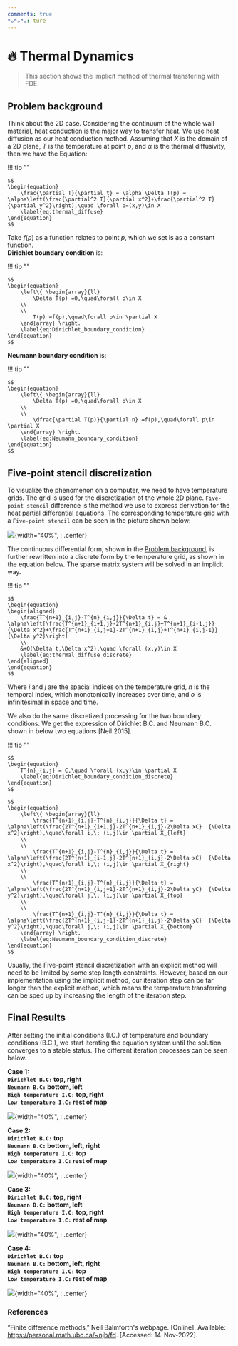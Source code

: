 ```yaml
---
comments: true
ᴴₒᴴₒᴴₒ: ture
---
```


# **:fire: Thermal Dynamics**

>This section shows the implicit method of thermal transfering with FDE.

## **Problem background**

Think about the 2D case. Considering the continuum of the whole wall material, heat conduction is the major way to transfer heat. We use heat diffusion as our heat conduction method. Assuming that $X$ is the domain of a 2D plane, $T$ is the temperature at point $p$, and $\alpha$ is the thermal diffusivity, then we have the Equation:

!!! tip ""

    $$
    \begin{equation}
        \frac{\partial T}{\partial t} = \alpha \Delta T(p) = \alpha\left(\frac{\partial^2 T}{\partial x^2}+\frac{\partial^2 T}  {\partial y^2}\right),\quad \forall p=(x,y)\in X
        \label{eq:thermal_diffuse}
    \end{equation}
    $$

Take $f(p)$ as a function relates to point $p$, which we set is as a constant function.</br> **Dirichlet boundary condition** is:

!!! tip ""

    $$
    \begin{equation}
        \left\{ \begin{array}{ll} 
            \Delta T(p) =0,\quad\forall p\in X
        \\
        \\
            T(p) =f(p),\quad\forall p\in \partial X  
        \end{array} \right.
        \label{eq:Dirichlet_boundary_condition}
    \end{equation}
    $$

**Neumann boundary condition** is:

!!! tip ""

    $$
    \begin{equation}
        \left\{ \begin{array}{ll} 
            \Delta T(p) =0,\quad\forall p\in X
        \\
        \\
            \dfrac{\partial T(p)}{\partial n} =f(p),\quad\forall p\in \partial X  
        \end{array} \right.
        \label{eq:Neumann_boundary_condition}
    \end{equation}
    $$

## **Five-point stencil discretization**

To visualize the phenomenon on a computer, we need to have temperature grids. The grid is used for the discretization of the whole 2D plane. `Five-point stencil` difference is the method we use to express derivation for the heat partial differential equations. The corresponding temperature grid with a `Five-point stencil` can be seen in the picture shown below:

![](Thermal/chpt4_Five_stenclie_iter.png){width="40%", : .center}

The continuous differential form, shown in the [Problem background](#problem-background), is further rewritten into a discrete form by the temperature grid, as shown in the equation below. The sparse matrix system will be solved in an implicit way.

!!! tip ""

    $$
    \begin{equation}
    \begin{aligned}
        \frac{T^{n+1}_{i,j}-T^{n}_{i,j}}{\Delta t} = & \alpha\left[\frac{T^{n+1}_{i+1,j}-2T^{n+1}_{i,j}+T^{n+1}_{i-1,j}}    {\Delta x^2}+\frac{T^{n+1}_{i,j+1}-2T^{n+1}_{i,j}+T^{n+1}_{i,j-1}}{\Delta y^2}\right]
        \\
        &+O(\Delta t,\Delta x^2),\quad \forall (x,y)\in X
        \label{eq:thermal_diffuse_discrete}
    \end{aligned}
    \end{equation}
    $$

Where $i$ and $j$ are the spacial indices on the temperature grid, $n$ is the temporal index, which monotonically increases over time, and $o$ is infinitesimal in space and time.

We also do the same discretized processing for the two boundary conditions. We get the expression of Dirichlet B.C. and Neumann B.C. shown in below two equations [Neil 2015].

!!! tip ""

    $$
    \begin{equation}
        T^{n}_{i,j} = C,\quad \forall (x,y)\in \partial X
        \label{eq:Dirichlet_boundary_condition_discrete}
    \end{equation}
    $$
  
    $$
    \begin{equation}
        \left\{ \begin{array}{ll} 
            \frac{T^{n+1}_{i,j}-T^{n}_{i,j}}{\Delta t} = \alpha\left(\frac{2T^{n+1}_{i+1,j}-2T^{n+1}_{i,j}-2\Delta xC}  {\Delta   x^2}\right),\quad\forall i,\; (i,j)\in \partial X_{left}
        \\
        \\
            \frac{T^{n+1}_{i,j}-T^{n}_{i,j}}{\Delta t} = \alpha\left(\frac{2T^{n+1}_{i-1,j}-2T^{n+1}_{i,j}-2\Delta xC}  {\Delta   x^2}\right),\quad\forall i,\; (i,j)\in \partial X_{right}
        \\
        \\
            \frac{T^{n+1}_{i,j}-T^{n}_{i,j}}{\Delta t} = \alpha\left(\frac{2T^{n+1}_{i,j+1}-2T^{n+1}_{i,j}-2\Delta yC}  {\Delta   y^2}\right),\quad\forall j,\; (i,j)\in \partial X_{top}
        \\
        \\
            \frac{T^{n+1}_{i,j}-T^{n}_{i,j}}{\Delta t} = \alpha\left(\frac{2T^{n+1}_{i,j-1}-2T^{n+1}_{i,j}-2\Delta yC}  {\Delta   y^2}\right),\quad\forall j,\; (i,j)\in \partial X_{bottom}
        \end{array} \right.
        \label{eq:Neumann_boundary_condition_discrete}
    \end{equation}
    $$


Usually, the Five-point stencil discretization with an explicit method will need to be limited by some step length constraints. However, based on our implementation using the implicit method, our iteration step can be far longer than the explicit method, which means the temperature transferring can be sped up by increasing the length of the iteration step.

## **Final Results**

After setting the initial conditions (I.C.) of temperature and boundary conditions (B.C.), we start iterating the equation system until the solution converges to a stable status. The different iteration processes can be seen below.

**Case 1:</br>`Dirichlet B.C:` top, right</br>`Neumann B.C:` bottom, left</br>`High temperature I.C:` top, right</br>`Low temperature I.C:` rest of map**

![](matrix_1.gif){width="40%", : .center}

**Case 2:</br>`Dirichlet B.C:` top</br>`Neumann B.C:` bottom, left, right</br>`High temperature I.C:` top</br>`Low temperature I.C:` rest of map**

![](matrix_2.gif){width="40%", : .center}

**Case 3:</br>`Dirichlet B.C:` top, right</br>`Neumann B.C:` bottom, left</br>`High temperature I.C:` top, right</br>`Low temperature I.C:` rest of map**

![](matrix_3.gif){width="40%", : .center}

**Case 4:</br>`Dirichlet B.C:` top</br>`Neumann B.C:` bottom, left, right</br>`High temperature I.C:` top</br>`Low temperature I.C:` rest of map**

![](matrix_4.gif){width="40%", : .center}


### **References**
“Finite difference methods,” Neil Balmforth's webpage. [Online]. Available: https://personal.math.ubc.ca/~njb/fd. [Accessed: 14-Nov-2022]. 
